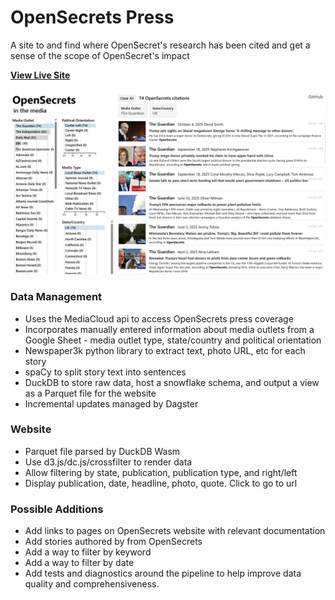 # OpenSecrets Press

A site to and find where OpenSecret's research has been cited and get a sense of the scope of OpenSecret's impact

[**View Live Site**](https://smckissock.github.io/open-secrets-press/)

![Screenshot](./screenshot.jpg)

### Data Management
- Uses the MediaCloud api to access OpenSecrets press coverage
- Incorporates manually entered information about media outlets from a Google Sheet - media outlet type, state/country and political orientation 
- Newspaper3k python library to extract text, photo URL, etc for each story
- spaCy to split story text into sentences
- DuckDB to store raw data, host a snowflake schema, and output a view as a Parquet file for the website
- Incremental updates managed by Dagster 

### Website
- Parquet file parsed by DuckDB Wasm
- Use d3.js/dc.js/crossfilter to render data
- Allow filtering by state, publication, publication type, and right/left 
- Display publication, date, headline, photo, quote. Click to go to url 

### Possible Additions
- Add links to pages on OpenSecrets website with relevant documentation
- Add stories authored by from OpenSecrets
- Add a way to filter by keyword
- Add a way to filter by date
- Add tests and diagnostics around the pipeline to help improve data quality and comprehensiveness.
 
